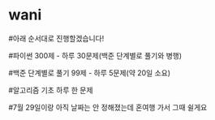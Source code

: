 # wani

#아래 순서대로 진행할겠습니다!

#파이썬 300제 - 하루 30문제(백준 단계별로 풀기와 병행)

#백준 단계별로 풀기 99제 - 하루 5문제(약 20일 소요)

#알고리즘 기초 하루 한 문제

#7월 29일이랑 아직 날짜는 안 정해졌는데 혼여행 가서 그때 쉴게요
